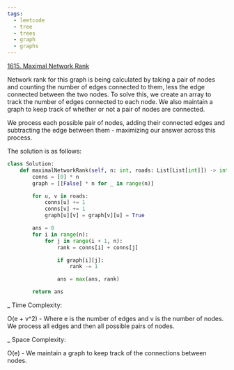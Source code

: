 ```yaml
---
tags:
  - leetcode
  - tree
  - trees
  - graph
  - graphs
---
```


<a href="https://leetcode.com/problems/maximal-network-rank/">1615. Maximal
Network Rank</a>

Network rank for this graph is being calculated by taking a pair of nodes and
counting the number of edges connected to them, less the edge connected between
the two nodes. To solve this, we create an array to track the number of edges
connected to each node. We also maintain a graph to keep track of whether or not
a pair of nodes are connected.

We process each possible pair of nodes, adding their connected edges and
subtracting the edge between them - maximizing our answer across this process.

The solution is as follows:

```python
class Solution:
    def maximalNetworkRank(self, n: int, roads: List[List[int]]) -> int:
        conns = [0] * n
        graph = [[False] * n for _ in range(n)]

        for u, v in roads:
            conns[u] += 1
            conns[v] += 1
            graph[u][v] = graph[v][u] = True

        ans = 0
        for i in range(n):
            for j in range(i + 1, n):
                rank = conns[i] + conns[j]

                if graph[i][j]:
                    rank -= 1

                ans = max(ans, rank)

        return ans
```

\_ Time Complexity:

O(e + v^2) - Where e is the number of edges and v is the number of nodes. We
process all edges and then all possible pairs of nodes.

\_ Space Complexity:

O(e) - We maintain a graph to keep track of the connections between nodes.
